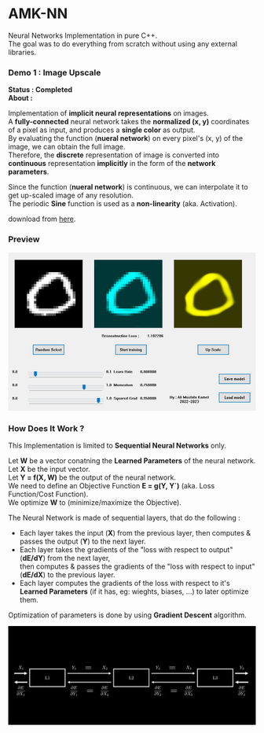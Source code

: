 # AMK-NN
Neural Networks Implementation in pure C++.  
The goal was to do everything from scratch without using any external libraries.  

### Demo 1 : Image Upscale
  
**Status : Completed**  
**About :**  
  
Implementation of **implicit neural representations** on images.  
A **fully-connected** neural network takes the **normalized (x, y)** coordinates of a pixel as input, and produces a **single color** as output.  
By evaluating the function (**nueral network**) on every pixel's (x, y) of the image, we can obtain the full image.  
Therefore, the **discrete** representation of image is converted into **continuous** representation **implicitly** in the form of the **network parameters**.  
  
Since the function (**nueral network**) is continuous, we can interpolate it to get up-scaled image of any resolution.  
The periodic **Sine** function is used as a **non-linearity** (aka. Activation).  

download from [here](https://mega.nz/file/pM0UnBxZ#bbUbsSVTP682dloHIIiZceuk7KeqJ2vdmD0oJAcH7Ys).  

### Preview
![Demo Screenshot](./screenshot.jpg)
  
### How Does It Work ?
This Implementation is limited to **Sequential Neural Networks** only.  
  
Let **W** be a vector conatning the **Learned Parameters** of the neural network.  
Let **X** be the input vector.  
Let **Y = f(X, W)** be the output of the neural network.  
We need to define an Objective Function **E = g(Y, Y`)** (aka. Loss Function/Cost Function).  
We optimize **W** to (minimize/maximize the Objective).  
  
The Neural Network is made of sequential layers, that do the following :  
- Each layer takes the input (**X**) from the previous layer, then computes & passes the output (**Y**) to the next layer.  
- Each layer takes the gradients of the "loss with respect to output" (**dE/dY**) from the next layer,  
  then computes & passes the gradients of the "loss with respect to input" (**dE/dX**) to the previous layer.  
- Each layer computes the gradients of the loss with respect to it's **Learned Parameters** (if it has, eg: wieghts, biases, ...) to later optimize them.  
  
Optimization of parameters is done by using **Gradient Descent** algorithm.   
  
![Sequential Neural Network](./sequential_network.jpg)